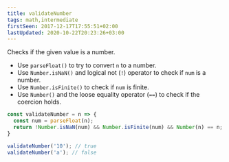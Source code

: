```yaml
---
title: validateNumber
tags: math,intermediate
firstSeen: 2017-12-17T17:55:51+02:00
lastUpdated: 2020-10-22T20:23:26+03:00
---
```


Checks if the given value is a number.

- Use `parseFloat()` to try to convert `n` to a number.
- Use `Number.isNaN()` and logical not (`!`) operator to check if `num` is a number.
- Use `Number.isFinite()` to check if `num` is finite.
- Use `Number()` and the loose equality operator (`==`) to check if the coercion holds.

```js
const validateNumber = n => {
  const num = parseFloat(n);
  return !Number.isNaN(num) && Number.isFinite(num) && Number(n) == n;
}
```

```js
validateNumber('10'); // true
validateNumber('a'); // false
```
